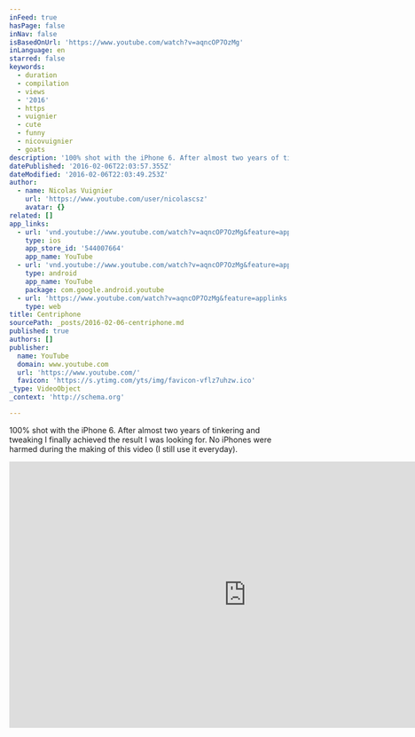 ```yaml
---
inFeed: true
hasPage: false
inNav: false
isBasedOnUrl: 'https://www.youtube.com/watch?v=aqncOP7OzMg'
inLanguage: en
starred: false
keywords:
  - duration
  - compilation
  - views
  - '2016'
  - https
  - vuignier
  - cute
  - funny
  - nicovuignier
  - goats
description: '100% shot with the iPhone 6. After almost two years of tinkering and tweaking I finally achieved the result I was looking for. No iPhones were harmed during the making of this video (I still use it everyday).'
datePublished: '2016-02-06T22:03:57.355Z'
dateModified: '2016-02-06T22:03:49.253Z'
author:
  - name: Nicolas Vuignier
    url: 'https://www.youtube.com/user/nicolascsz'
    avatar: {}
related: []
app_links:
  - url: 'vnd.youtube://www.youtube.com/watch?v=aqncOP7OzMg&feature=applinks'
    type: ios
    app_store_id: '544007664'
    app_name: YouTube
  - url: 'vnd.youtube://www.youtube.com/watch?v=aqncOP7OzMg&feature=applinks'
    type: android
    app_name: YouTube
    package: com.google.android.youtube
  - url: 'https://www.youtube.com/watch?v=aqncOP7OzMg&feature=applinks'
    type: web
title: Centriphone
sourcePath: _posts/2016-02-06-centriphone.md
published: true
authors: []
publisher:
  name: YouTube
  domain: www.youtube.com
  url: 'https://www.youtube.com/'
  favicon: 'https://s.ytimg.com/yts/img/favicon-vflz7uhzw.ico'
_type: VideoObject
_context: 'http://schema.org'

---
```

100% shot with the iPhone 6\. After almost two years of tinkering and tweaking I finally achieved the result I was looking for. No iPhones were harmed during the making of this video (I still use it everyday).

<iframe src="https://cdn.embedly.com/widgets/media.html?src=https%3A%2F%2Fwww.youtube.com%2Fembed%2FaqncOP7OzMg%3Ffeature%3Doembed&amp;url=https%3A%2F%2Fwww.youtube.com%2Fwatch%3Fv%3DaqncOP7OzMg&amp;image=https%3A%2F%2Fi.ytimg.com%2Fvi%2FaqncOP7OzMg%2Fhqdefault.jpg&amp;key=b7d04c9b404c499eba89ee7072e1c4f7&amp;type=text%2Fhtml&amp;schema=youtube" width="854" height="480" scrolling="no" frameborder="0" allowfullscreen="allowfullscreen" style=""></iframe>